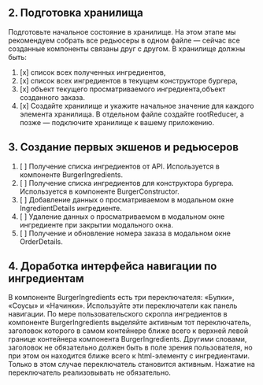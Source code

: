 ## 2. Подготовка хранилища
Подготовьте начальное состояние в хранилище. На этом этапе мы рекомендуем собрать все редьюсеры в одном файле — сейчас все созданные компоненты связаны друг с другом. 
В хранилище должны быть:
1. [x] список всех полученных ингредиентов,
2. [x] список всех ингредиентов в текущем конструкторе бургера,
3. [x] объект текущего просматриваемого ингредиента,объект созданного заказа.
4. [x] Создайте хранилище и укажите начальное значение для каждого элемента хранилища. В отдельном файле создайте rootReducer, а позже — подключите хранилище к вашему приложению.

## 3. Создание первых экшенов и редьюсеров

1. [ ] Получение списка ингредиентов от API. Используется в компоненте BurgerIngredients.
2. [ ] Получение списка ингредиентов для конструктора бургера. Используется в компоненте BurgerConstructor.
3. [ ] Добавление данных о просматриваемом в модальном окне IngredientDetails ингредиенте.
4. [ ] Удаление данных о просматриваемом в модальном окне ингредиенте при закрытии модального окна.
5. [ ] Получение и обновление номера заказа в модальном окне OrderDetails.

## 4. Доработка интерфейса навигации по ингредиентам
В компоненте BurgerIngredients есть три переключателя: «Булки», «Соусы» и «Начинки». Используйте эти переключатели как панель навигации. По мере пользовательского скролла ингредиентов в компоненте BurgerIngredients выделяйте активным тот переключатель, заголовок которого в самом контейнере ближе всего к верхней левой границе контейнера компонента BurgerIngredients. 
Другими словами, заголовок не обязательно должен быть в поле зрения пользователя, но при этом он находится ближе всего к html-элементу с ингредиентами. Только в этом случае переключатель становится активным. Нажатие на переключатель реализовывать не обязательно.
